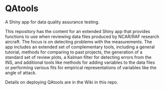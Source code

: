 # QAtools
A Shiny app for data quality assurance testing.

This repository has the content for an extended Shiny app that provides functions to use when reviewing 
data files produced by NCAR/RAF research aircraft. The focus is on detecting problems with the 
measurements. The app includes an extended set of complementary tools, including a general tutorial,
methods for comparing to past projects, the generation of a standard set of review plots, a Kalman
filter for detecting errors from the INS, and additional tools like methods for adding variables to
the data files or performing various fits for empirical representations of variables like the angle of
attack.

Details on deploying QAtools are in the Wiki in this repo.
